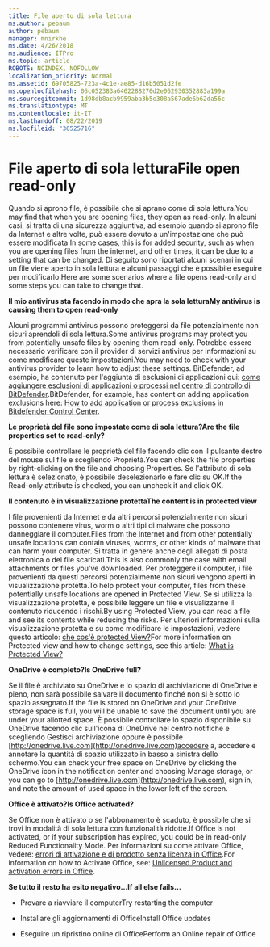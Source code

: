 ```yaml
---
title: File aperto di sola lettura
ms.author: pebaum
author: pebaum
manager: mnirkhe
ms.date: 4/26/2018
ms.audience: ITPro
ms.topic: article
ROBOTS: NOINDEX, NOFOLLOW
localization_priority: Normal
ms.assetid: 69705825-723a-4c1e-ae85-d16b5051d2fe
ms.openlocfilehash: 06c052383a6462288270d2e062930352883a199a
ms.sourcegitcommit: 1d98db8acb9959aba3b5e308a567ade6b62da56c
ms.translationtype: MT
ms.contentlocale: it-IT
ms.lasthandoff: 08/22/2019
ms.locfileid: "36525716"
---
```

# <a name="file-open-read-only"></a><span data-ttu-id="27e05-102">File aperto di sola lettura</span><span class="sxs-lookup"><span data-stu-id="27e05-102">File open read-only</span></span>

<span data-ttu-id="27e05-103">Quando si aprono file, è possibile che si aprano come di sola lettura.</span><span class="sxs-lookup"><span data-stu-id="27e05-103">You may find that when you are opening files, they open as read-only.</span></span> <span data-ttu-id="27e05-104">In alcuni casi, si tratta di una sicurezza aggiuntiva, ad esempio quando si aprono file da Internet e altre volte, può essere dovuto a un'impostazione che può essere modificata.</span><span class="sxs-lookup"><span data-stu-id="27e05-104">In some cases, this is for added security, such as when you are opening files from the internet, and other times, it can be due to a setting that can be changed.</span></span> <span data-ttu-id="27e05-105">Di seguito sono riportati alcuni scenari in cui un file viene aperto in sola lettura e alcuni passaggi che è possibile eseguire per modificarlo.</span><span class="sxs-lookup"><span data-stu-id="27e05-105">Here are some scenarios where a file opens read-only and some steps you can take to change that.</span></span>
  
 <span data-ttu-id="27e05-106">**Il mio antivirus sta facendo in modo che apra la sola lettura**</span><span class="sxs-lookup"><span data-stu-id="27e05-106">**My antivirus is causing them to open read-only**</span></span>
  
<span data-ttu-id="27e05-107">Alcuni programmi antivirus possono proteggersi da file potenzialmente non sicuri aprendoli di sola lettura.</span><span class="sxs-lookup"><span data-stu-id="27e05-107">Some antivirus programs may protect you from potentially unsafe files by opening them read-only.</span></span> <span data-ttu-id="27e05-108">Potrebbe essere necessario verificare con il provider di servizi antivirus per informazioni su come modificare queste impostazioni.</span><span class="sxs-lookup"><span data-stu-id="27e05-108">You may need to check with your antivirus provider to learn how to adjust these settings.</span></span> <span data-ttu-id="27e05-109">BitDefender, ad esempio, ha contenuto per l'aggiunta di esclusioni di applicazioni qui: [come aggiungere esclusioni di applicazioni o processi nel centro di controllo di BitDefender](https://www.bitdefender.com/support/how-to-add-application-or-process-exclusions-in-bitdefender-control-center-1119.mdl).</span><span class="sxs-lookup"><span data-stu-id="27e05-109">BitDefender, for example, has content on adding application exclusions here: [How to add application or process exclusions in Bitdefender Control Center](https://www.bitdefender.com/support/how-to-add-application-or-process-exclusions-in-bitdefender-control-center-1119.mdl).</span></span>
  
 <span data-ttu-id="27e05-110">**Le proprietà del file sono impostate come di sola lettura?**</span><span class="sxs-lookup"><span data-stu-id="27e05-110">**Are the file properties set to read-only?**</span></span>
  
<span data-ttu-id="27e05-111">È possibile controllare le proprietà del file facendo clic con il pulsante destro del mouse sul file e scegliendo Proprietà.</span><span class="sxs-lookup"><span data-stu-id="27e05-111">You can check the file properties by right-clicking on the file and choosing Properties.</span></span> <span data-ttu-id="27e05-112">Se l'attributo di sola lettura è selezionato, è possibile deselezionarlo e fare clic su OK.</span><span class="sxs-lookup"><span data-stu-id="27e05-112">If the Read-only attribute is checked, you can uncheck it and click OK.</span></span>
  
 <span data-ttu-id="27e05-113">**Il contenuto è in visualizzazione protetta**</span><span class="sxs-lookup"><span data-stu-id="27e05-113">**The content is in protected view**</span></span>
  
<span data-ttu-id="27e05-114">I file provenienti da Internet e da altri percorsi potenzialmente non sicuri possono contenere virus, worm o altri tipi di malware che possono danneggiare il computer.</span><span class="sxs-lookup"><span data-stu-id="27e05-114">Files from the Internet and from other potentially unsafe locations can contain viruses, worms, or other kinds of malware that can harm your computer.</span></span> <span data-ttu-id="27e05-115">Si tratta in genere anche degli allegati di posta elettronica o dei file scaricati.</span><span class="sxs-lookup"><span data-stu-id="27e05-115">This is also commonly the case with email attachments or files you've downloaded.</span></span> <span data-ttu-id="27e05-116">Per proteggere il computer, i file provenienti da questi percorsi potenzialmente non sicuri vengono aperti in visualizzazione protetta.</span><span class="sxs-lookup"><span data-stu-id="27e05-116">To help protect your computer, files from these potentially unsafe locations are opened in Protected View.</span></span> <span data-ttu-id="27e05-117">Se si utilizza la visualizzazione protetta, è possibile leggere un file e visualizzarne il contenuto riducendo i rischi.</span><span class="sxs-lookup"><span data-stu-id="27e05-117">By using Protected View, you can read a file and see its contents while reducing the risks.</span></span> <span data-ttu-id="27e05-118">Per ulteriori informazioni sulla visualizzazione protetta e su come modificare le impostazioni, vedere questo articolo: [che cos'è protected View?](https://support.office.com/article/d6f09ac7-e6b9-4495-8e43-2bbcdbcb6653)</span><span class="sxs-lookup"><span data-stu-id="27e05-118">For more information on Protected view and how to change settings, see this article: [What is Protected View?](https://support.office.com/article/d6f09ac7-e6b9-4495-8e43-2bbcdbcb6653)</span></span>
  
 <span data-ttu-id="27e05-119">**OneDrive è completo?**</span><span class="sxs-lookup"><span data-stu-id="27e05-119">**Is OneDrive full?**</span></span>
  
<span data-ttu-id="27e05-120">Se il file è archiviato su OneDrive e lo spazio di archiviazione di OneDrive è pieno, non sarà possibile salvare il documento finché non si è sotto lo spazio assegnato.</span><span class="sxs-lookup"><span data-stu-id="27e05-120">If the file is stored on OneDrive and your OneDrive storage space is full, you will be unable to save the document until you are under your allotted space.</span></span> <span data-ttu-id="27e05-121">È possibile controllare lo spazio disponibile su OneDrive facendo clic sull'icona di OneDrive nel centro notifiche e scegliendo Gestisci archiviazione oppure è possibile [http://onedrive.live.com](http://onedrive.live.com)accedere a, accedere e annotare la quantità di spazio utilizzato in basso a sinistra dello schermo.</span><span class="sxs-lookup"><span data-stu-id="27e05-121">You can check your free space on OneDrive by clicking the OneDrive icon in the notification center and choosing Manage storage, or you can go to [http://onedrive.live.com](http://onedrive.live.com), sign in, and note the amount of used space in the lower left of the screen.</span></span>
  
 <span data-ttu-id="27e05-122">**Office è attivato?**</span><span class="sxs-lookup"><span data-stu-id="27e05-122">**Is Office activated?**</span></span>
  
<span data-ttu-id="27e05-123">Se Office non è attivato o se l'abbonamento è scaduto, è possibile che si trovi in modalità di sola lettura con funzionalità ridotte.</span><span class="sxs-lookup"><span data-stu-id="27e05-123">If Office is not activated, or if your subscription has expired, you could be in read-only Reduced Functionality Mode.</span></span> <span data-ttu-id="27e05-124">Per informazioni su come attivare Office, vedere: [errori di attivazione e di prodotto senza licenza in Office](https://support.office.com/article/0d23d3c0-c19c-4b2f-9845-5344fedc4380).</span><span class="sxs-lookup"><span data-stu-id="27e05-124">For information on how to Activate Office, see: [Unlicensed Product and activation errors in Office](https://support.office.com/article/0d23d3c0-c19c-4b2f-9845-5344fedc4380).</span></span>
  
 <span data-ttu-id="27e05-125">**Se tutto il resto ha esito negativo...**</span><span class="sxs-lookup"><span data-stu-id="27e05-125">**If all else fails...**</span></span>
  
- <span data-ttu-id="27e05-126">Provare a riavviare il computer</span><span class="sxs-lookup"><span data-stu-id="27e05-126">Try restarting the computer</span></span>
    
- <span data-ttu-id="27e05-127">Installare gli aggiornamenti di Office</span><span class="sxs-lookup"><span data-stu-id="27e05-127">Install Office updates</span></span>
    
- <span data-ttu-id="27e05-128">Eseguire un ripristino online di Office</span><span class="sxs-lookup"><span data-stu-id="27e05-128">Perform an Online repair of Office</span></span>
    

